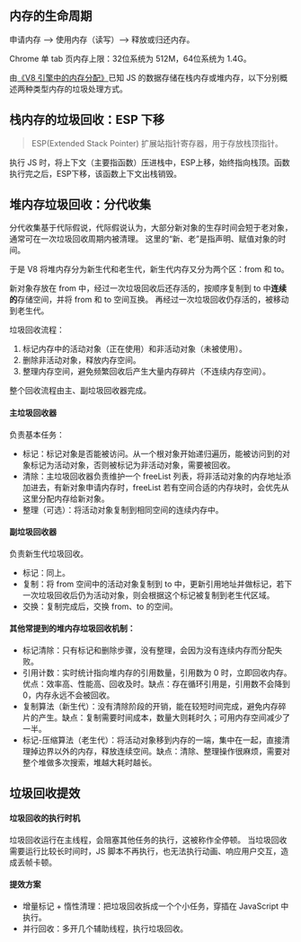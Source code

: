 ## 内存的生命周期

申请内存 --> 使用内存（读写）--> 释放或归还内存。

Chrome 单 tab 页内存上限：32位系统为 512M，64位系统为 1.4G。

由[《V8 引擎中的内存分配》](https://github.com/CuriosityLxn/Fantastic-Blog/blob/main/JS%20%E5%9F%BA%E7%A1%80/V8%20%E5%BC%95%E6%93%8E%E4%B8%AD%E7%9A%84%E5%86%85%E5%AD%98%E5%88%86%E9%85%8D.md)已知 JS 的数据存储在栈内存或堆内存，以下分别概述两种类型内存的垃圾处理方式。

## 栈内存的垃圾回收：ESP 下移

> ESP(Extended Stack Pointer) 扩展站指针寄存器，用于存放栈顶指针。

执行 JS 时，将上下文（主要指函数）压进栈中，ESP上移，始终指向栈顶。函数执行完之后，ESP下移，该函数上下文出栈销毁。

## 堆内存垃圾回收：分代收集
分代收集基于代际假说，代际假说认为，大部分新对象的生存时间会短于老对象，通常可在一次垃圾回收周期内被清理。
这里的“新、老”是指声明、赋值对象的时间。

于是 V8 将堆内存分为新生代和老生代，新生代内存又分为两个区：from 和 to。

新对象存放在 from 中，经过一次垃圾回收后还存活的，按顺序复制到 to 中**连续的**存储空间，并将 from 和 to 空间互换。
再经过一次垃圾回收仍存活的，被移动到老生代。

垃圾回收流程：

1. 标记内存中的活动对象（正在使用）和非活动对象（未被使用）。
2. 删除非活动对象，释放内存空间。
3. 整理内存空间，避免频繁回收后产生大量内存碎片（不连续内存空间）。

整个回收流程由主、副垃圾回收器完成。

#### 主垃圾回收器
负责基本任务：

- 标记：标记对象是否能被访问。从一个根对象开始递归遍历，能被访问到的对象标记为活动对象，否则被标记为非活动对象，需要被回收。
- 清除：主垃圾回收器负责维护一个 freeList 列表，将非活动对象的内存地址添加进去，有新对象申请内存时，freeList 若有空间合适的内存块时，会优先从这里分配内存给新对象。
- 整理（可选）：将活动对象复制到相同空间的连续内存中。

#### 副垃圾回收器
负责新生代垃圾回收。

- 标记：同上。
- 复制：将 from 空间中的活动对象复制到 to 中，更新引用地址并做标记，若下一次垃圾回收后仍为活动对象，则会根据这个标记被复制到老生代区域。
- 交换：复制完成后，交换 from、to 的空间。


#### 其他常提到的堆内存垃圾回收机制：

- 标记清除：只有标记和删除步骤，没有整理，会因为没有连续内存而分配失败。
- 引用计数：实时统计指向堆内存的引用数量，引用数为 0 时，立即回收内存。优点：效率高、性能高、回收及时。缺点：存在循环引用是，引用数不会降到 0，内存永远不会被回收。
- 复制算法（新生代）：没有清除阶段的开销，能在较短时间完成，避免内存碎片的产生。缺点：复制需要时间成本，数量大则耗时久；可用内存空间减少了一半。
- 标记-压缩算法（老生代）：将活动对象移到内存的一端，集中在一起，直接清理掉边界以外的内存，释放连续空间。缺点：清除、整理操作很麻烦，需要对整个堆做多次搜索，堆越大耗时越长。

## 垃圾回收提效

#### 垃圾回收的执行时机
垃圾回收运行在主线程，会阻塞其他任务的执行，这被称作全停顿。
当垃圾回收需要运行比较长时间时，JS 脚本不再执行，也无法执行动画、响应用户交互，造成丢帧卡顿。

#### 提效方案

- 增量标记 + 惰性清理：把垃圾回收拆成一个个小任务，穿插在 JavaScript 中执行。
- 并行回收：多开几个辅助线程，执行垃圾回收。



